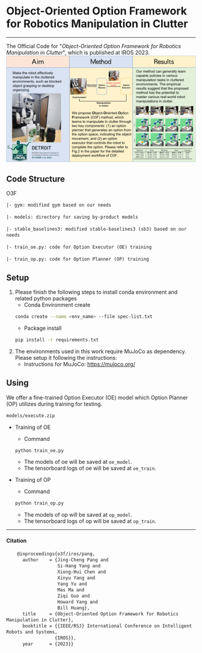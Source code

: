 # Object-Oriented Option Framework for Robotics Manipulation in Clutter

------

The Official Code for "*Object-Oriented Option Framework for Robotics Manipulation in Clutter*", which is published at IROS 2023.
![](./resources/Graphic_Abstract.png)

## Code Structure
O3F

    |- gym: modified gym based on our needs

    |- models: directory for saving by-product models
    
    |- stable_baselines3: modified stable-baselines3 (sb3) based on our needs

    |- train_oe.py: code for Option Executor (OE) training

    |- train_op.py: code for Option Planner (OP) training

## Setup
1. Please finish the following steps to install conda environment and related python packages
    - Conda Environment create
    ```bash
    conda create --name <env_name> --file spec-list.txt
    ```
    - Package install
    ```bash
    pip install -r requirements.txt
    ```
2. The environments used in this work require MuJoCo as dependency. Please setup it following the instructions:
    - Instructions for MuJoCo: https://mujoco.org/

## Using

We offer a fine-trained Option Executor (OE) model which Option Planner (OP) utilizes during training for testing.

```bash
models/execute.zip
```

* Training of OE
    * Command
    ```bash
    python train_oe.py
    ```
    * The models of oe will be saved at `oe_model`.
    * The tensorboard logs of oe will be saved at `oe_train`.

* Training of OP
    * Command
    ```bash
    python train_op.py
    ```
    * The models of op will be saved at `op_model`.
    * The tensorboard logs of op will be saved at `op_train`.

------

#### Citation

```
    @inproceedings{o3f/iros/pang,
      author    = {Jing-Cheng Pang and
                   Si-Hang Yang and
                   Xiong-Hui Chen and
                   Xinyu Yang and
                   Yang Yu and 
                   Mas Ma and
                   Ziqi Guo and
                   Howard Yang and 
                   Bill Huang},
      title     = {Object-Oriented Option Framework for Robotics Manipulation in Clutter},
      booktitle = {{IEEE/RSJ} International Conference on Intelligent Robots and Systems,
                  {IROS}},
      year      = {2023}}

```